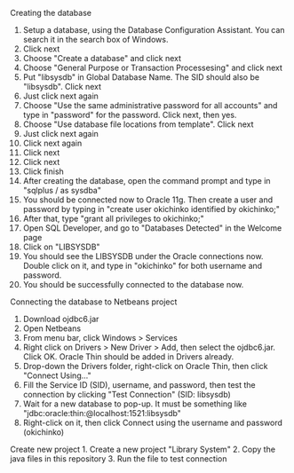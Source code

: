 Creating the database
  1. Setup a database, using the Database Configuration Assistant. You can search it in the search box of Windows.
  2. Click next
  3. Choose "Create a database" and click next
  4. Choose "General Purpose or Transaction Processesing" and click next
  5. Put "libsysdb" in Global Database Name. The SID should also be "libsysdb". Click next
  6. Just click next again
  7. Choose "Use the same administrative password for all accounts" and type in "password" for the password. Click next, then yes.
  8. Choose "Use database file locations from template". Click next
  9. Just click next again
  10. Click next again
  11. Click next
  12. Click next
  13. Click finish
  14. After creating the database, open the command prompt and type in "sqlplus / as sysdba"
  15. You should be connected now to Oracle 11g. Then create a user and password by typing in "create user okichinko identified by okichinko;"
  16. After that, type "grant all privileges to okichinko;"
  17. Open SQL Developer, and go to "Databases Detected" in the Welcome page
  18. Click on "LIBSYSDB"
  19. You should see the LIBSYSDB under the Oracle connections now. Double click on it, and type in "okichinko" for both username and password.
  20. You should be successfully connected to the database now.

Connecting the database to Netbeans project
  1. Download ojdbc6.jar
  2. Open Netbeans
  3. From menu bar, click Windows > Services
  4. Right click on Drivers > New Driver > Add, then select the ojdbc6.jar. Click OK. Oracle Thin should be added in Drivers already.
  5. Drop-down the Drivers folder, right-click on Oracle Thin, then click "Connect Using..."
  6. Fill the Service ID (SID), username, and password, then test the connection by clicking "Test Connection" (SID: libsysdb)
  7. Wait for a new database to pop-up. It must be something like "jdbc:oracle:thin:@localhost:1521:libsysdb"
  8. Right-click on it, then click Connect using the username and password (okichinko)
  
  Create new project
    1. Create a new project "Library System"
    2. Copy the java files in this repository
    3. Run the file to test connection
